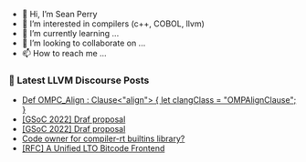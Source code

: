 - 👋 Hi, I’m Sean Perry
- 👀 I’m interested in compilers (c++, COBOL, llvm)
- 🌱 I’m currently learning ...
- 💞️ I’m looking to collaborate on ...
- 📫 How to reach me ...

<!---
s66perry/s66perry is a ✨ special ✨ repository because its `README.md` (this file) appears on your GitHub profile.
You can click the Preview link to take a look at your changes.
--->
### 📕 Latest LLVM Discourse Posts

<!-- DISCOURSE-LLVM:START -->
- [Def OMPC_Align : Clause&lt;&quot;align&quot;&gt; { let clangClass = &quot;OMPAlignClause&quot;; }](https://discourse.llvm.org/t/def-ompc-align-clause-align-let-clangclass-ompalignclause/61779#post_1)
- [[GSoC 2022] Draf proposal](https://discourse.llvm.org/t/gsoc-2022-draf-proposal/61773#post_3)
- [[GSoC 2022] Draf proposal](https://discourse.llvm.org/t/gsoc-2022-draf-proposal/61773#post_2)
- [Code owner for compiler-rt builtins library?](https://discourse.llvm.org/t/code-owner-for-compiler-rt-builtins-library/61556#post_8)
- [[RFC] A Unified LTO Bitcode Frontend](https://discourse.llvm.org/t/rfc-a-unified-lto-bitcode-frontend/61774#post_3)
<!-- DISCOURSE-LLVM:END -->

